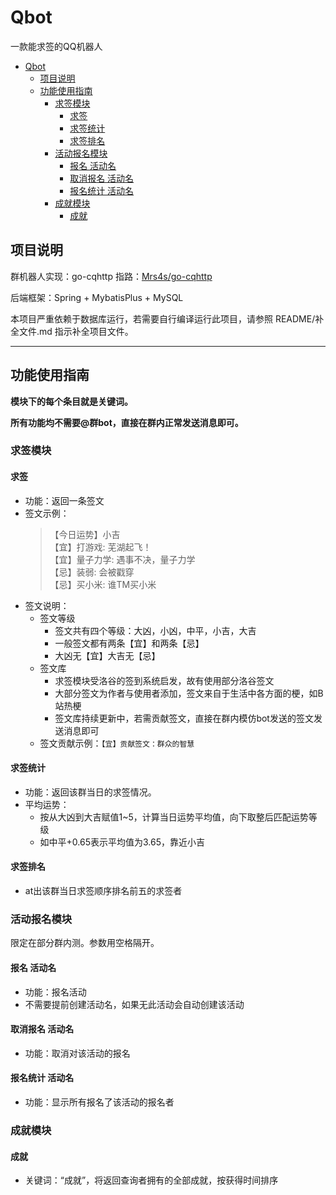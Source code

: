 # Qbot
一款能求签的QQ机器人

- [Qbot](#qbot)
  - [项目说明](#项目说明)
  - [功能使用指南](#功能使用指南)
    - [求签模块](#求签模块)
      - [求签](#求签)
      - [求签统计](#求签统计)
      - [求签排名](#求签排名)
    - [活动报名模块](#活动报名模块)
      - [报名 活动名](#报名-活动名)
      - [取消报名 活动名](#取消报名-活动名)
      - [报名统计 活动名](#报名统计-活动名)
    - [成就模块](#成就模块)
      - [成就](#成就)

## 项目说明

群机器人实现：go-cqhttp  指路：[Mrs4s/go-cqhttp](https://github.com/Mrs4s/go-cqhttp)

后端框架：Spring + MybatisPlus + MySQL

本项目严重依赖于数据库运行，若需要自行编译运行此项目，请参照 README/补全文件.md 指示补全项目文件。

---

## 功能使用指南

  **模块下的每个条目就是关键词。**

  **所有功能均不需要@群bot，直接在群内正常发送消息即可。**

### 求签模块

#### 求签

- 功能：返回一条签文
- 签文示例：
  >【今日运势】小吉 <br>
  >【宜】打游戏: 芜湖起飞！ <br>
  >【宜】量子力学: 遇事不决，量子力学 <br>
  >【忌】装弱: 会被戳穿 <br>
  >【忌】买小米: 谁TM买小米 
- 签文说明：
  - 签文等级
    - 签文共有四个等级：大凶，小凶，中平，小吉，大吉
    - 一般签文都有两条【宜】和两条【忌】
    - 大凶无【宜】大吉无【忌】
  - 签文库
    - 求签模块受洛谷的签到系统启发，故有使用部分洛谷签文
    - 大部分签文为作者与使用者添加，签文来自于生活中各方面的梗，如B站热梗
    - 签文库持续更新中，若需贡献签文，直接在群内模仿bot发送的签文发送消息即可
  - 签文贡献示例：`【宜】贡献签文：群众的智慧`

#### 求签统计

- 功能：返回该群当日的求签情况。
- 平均运势：
  - 按从大凶到大吉赋值1~5，计算当日运势平均值，向下取整后匹配运势等级
  - 如中平+0.65表示平均值为3.65，靠近小吉

#### 求签排名

- at出该群当日求签顺序排名前五的求签者

### 活动报名模块

限定在部分群内测。参数用空格隔开。

#### 报名 活动名

- 功能：报名活动
- 不需要提前创建活动名，如果无此活动会自动创建该活动

#### 取消报名 活动名

- 功能：取消对该活动的报名

#### 报名统计 活动名

- 功能：显示所有报名了该活动的报名者

### 成就模块

#### 成就

- 关键词：“成就”，将返回查询者拥有的全部成就，按获得时间排序